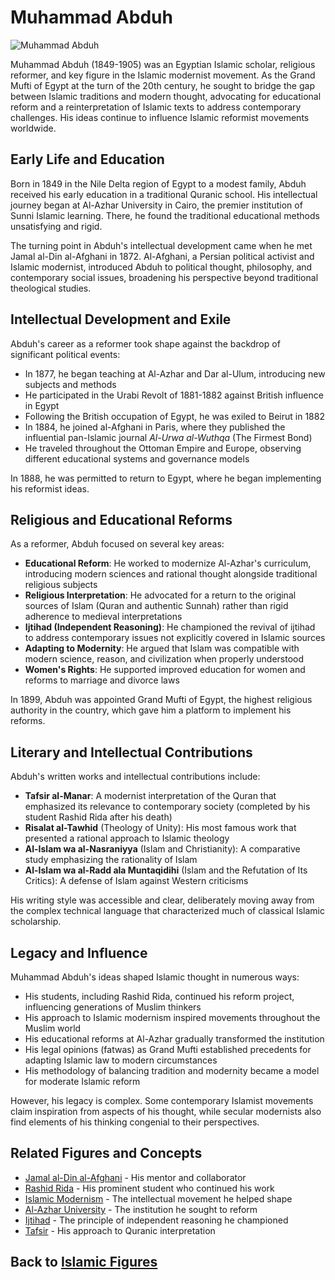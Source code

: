 # Muhammad Abduh

![Muhammad Abduh](../../images/muhammad_abduh.jpg)

Muhammad Abduh (1849-1905) was an Egyptian Islamic scholar, religious reformer, and key figure in the Islamic modernist movement. As the Grand Mufti of Egypt at the turn of the 20th century, he sought to bridge the gap between Islamic traditions and modern thought, advocating for educational reform and a reinterpretation of Islamic texts to address contemporary challenges. His ideas continue to influence Islamic reformist movements worldwide.

## Early Life and Education

Born in 1849 in the Nile Delta region of Egypt to a modest family, Abduh received his early education in a traditional Quranic school. His intellectual journey began at Al-Azhar University in Cairo, the premier institution of Sunni Islamic learning. There, he found the traditional educational methods unsatisfying and rigid.

The turning point in Abduh's intellectual development came when he met Jamal al-Din al-Afghani in 1872. Al-Afghani, a Persian political activist and Islamic modernist, introduced Abduh to political thought, philosophy, and contemporary social issues, broadening his perspective beyond traditional theological studies.

## Intellectual Development and Exile

Abduh's career as a reformer took shape against the backdrop of significant political events:

- In 1877, he began teaching at Al-Azhar and Dar al-Ulum, introducing new subjects and methods
- He participated in the Urabi Revolt of 1881-1882 against British influence in Egypt
- Following the British occupation of Egypt, he was exiled to Beirut in 1882
- In 1884, he joined al-Afghani in Paris, where they published the influential pan-Islamic journal _Al-Urwa al-Wuthqa_ (The Firmest Bond)
- He traveled throughout the Ottoman Empire and Europe, observing different educational systems and governance models

In 1888, he was permitted to return to Egypt, where he began implementing his reformist ideas.

## Religious and Educational Reforms

As a reformer, Abduh focused on several key areas:

- **Educational Reform**: He worked to modernize Al-Azhar's curriculum, introducing modern sciences and rational thought alongside traditional religious subjects
- **Religious Interpretation**: He advocated for a return to the original sources of Islam (Quran and authentic Sunnah) rather than rigid adherence to medieval interpretations
- **Ijtihad (Independent Reasoning)**: He championed the revival of ijtihad to address contemporary issues not explicitly covered in Islamic sources
- **Adapting to Modernity**: He argued that Islam was compatible with modern science, reason, and civilization when properly understood
- **Women's Rights**: He supported improved education for women and reforms to marriage and divorce laws

In 1899, Abduh was appointed Grand Mufti of Egypt, the highest religious authority in the country, which gave him a platform to implement his reforms.

## Literary and Intellectual Contributions

Abduh's written works and intellectual contributions include:

- **Tafsir al-Manar**: A modernist interpretation of the Quran that emphasized its relevance to contemporary society (completed by his student Rashid Rida after his death)
- **Risalat al-Tawhid** (Theology of Unity): His most famous work that presented a rational approach to Islamic theology
- **Al-Islam wa al-Nasraniyya** (Islam and Christianity): A comparative study emphasizing the rationality of Islam
- **Al-Islam wa al-Radd ala Muntaqidihi** (Islam and the Refutation of Its Critics): A defense of Islam against Western criticisms

His writing style was accessible and clear, deliberately moving away from the complex technical language that characterized much of classical Islamic scholarship.

## Legacy and Influence

Muhammad Abduh's ideas shaped Islamic thought in numerous ways:

- His students, including Rashid Rida, continued his reform project, influencing generations of Muslim thinkers
- His approach to Islamic modernism inspired movements throughout the Muslim world
- His educational reforms at Al-Azhar gradually transformed the institution
- His legal opinions (fatwas) as Grand Mufti established precedents for adapting Islamic law to modern circumstances
- His methodology of balancing tradition and modernity became a model for moderate Islamic reform

However, his legacy is complex. Some contemporary Islamist movements claim inspiration from aspects of his thought, while secular modernists also find elements of his thinking congenial to their perspectives.

## Related Figures and Concepts

- [Jamal al-Din al-Afghani](./afghani.md) - His mentor and collaborator
- [Rashid Rida](./rashid_rida.md) - His prominent student who continued his work
- [Islamic Modernism](../history/islamic_modernism.md) - The intellectual movement he helped shape
- [Al-Azhar University](../history/islamic_education.md) - The institution he sought to reform
- [Ijtihad](../beliefs/theological_disputes.md) - The principle of independent reasoning he championed
- [Tafsir](../beliefs/tafsir.md) - His approach to Quranic interpretation

## Back to [Islamic Figures](./README.md)
